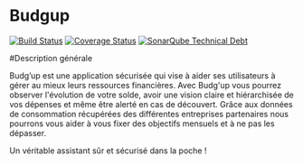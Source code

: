 # Budgup
[![Build Status](https://travis-ci.org/ProjetBudgup/PBudgup.svg?branch=master)](https://travis-ci.org/ProjetBudgup/PBudgup)
[![Coverage Status](https://coveralls.io/repos/github/ProjetBudgup/PBudgup/badge.svg?branch=master)](https://coveralls.io/github/ProjetBudgup/PBudgup?branch=master)
[![SonarQube Technical Debt](https://img.shields.io/badge/technical%20debt-0.0%-brightgreen.svg)](http://localhost:9000/dashboard/index/com.haka.miage:PBudgup)

#Description générale 

Budg’up est une application sécurisée qui vise à aider ses utilisateurs à gérer au mieux leurs ressources financières. Avec Budg'up vous pourrez observer l'évolution de votre solde,  avoir une vision claire et hiérarchisée de vos dépenses et même être alerté en cas de découvert. Grâce aux données de consommation récupérées des différentes entreprises partenaires nous pourrons vous aider à vous fixer des objectifs mensuels et à ne pas les dépasser.

Un véritable assistant sûr et sécurisé dans la poche !

